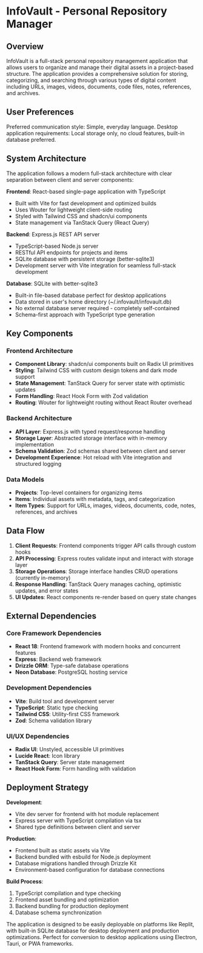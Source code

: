 # InfoVault - Personal Repository Manager

## Overview

InfoVault is a full-stack personal repository management application that allows users to organize and manage their digital assets in a project-based structure. The application provides a comprehensive solution for storing, categorizing, and searching through various types of digital content including URLs, images, videos, documents, code files, notes, references, and archives.

## User Preferences

Preferred communication style: Simple, everyday language.
Desktop application requirements: Local storage only, no cloud features, built-in database preferred.

## System Architecture

The application follows a modern full-stack architecture with clear separation between client and server components:

**Frontend**: React-based single-page application with TypeScript
- Built with Vite for fast development and optimized builds
- Uses Wouter for lightweight client-side routing
- Styled with Tailwind CSS and shadcn/ui components
- State management via TanStack Query (React Query)

**Backend**: Express.js REST API server
- TypeScript-based Node.js server
- RESTful API endpoints for projects and items
- SQLite database with persistent storage (better-sqlite3)
- Development server with Vite integration for seamless full-stack development

**Database**: SQLite with better-sqlite3
- Built-in file-based database perfect for desktop applications
- Data stored in user's home directory (~/.infovault/infovault.db)
- No external database server required - completely self-contained
- Schema-first approach with TypeScript type generation

## Key Components

### Frontend Architecture
- **Component Library**: shadcn/ui components built on Radix UI primitives
- **Styling**: Tailwind CSS with custom design tokens and dark mode support
- **State Management**: TanStack Query for server state with optimistic updates
- **Form Handling**: React Hook Form with Zod validation
- **Routing**: Wouter for lightweight routing without React Router overhead

### Backend Architecture
- **API Layer**: Express.js with typed request/response handling
- **Storage Layer**: Abstracted storage interface with in-memory implementation
- **Schema Validation**: Zod schemas shared between client and server
- **Development Experience**: Hot reload with Vite integration and structured logging

### Data Models
- **Projects**: Top-level containers for organizing items
- **Items**: Individual assets with metadata, tags, and categorization
- **Item Types**: Support for URLs, images, videos, documents, code, notes, references, and archives

## Data Flow

1. **Client Requests**: Frontend components trigger API calls through custom hooks
2. **API Processing**: Express routes validate input and interact with storage layer
3. **Storage Operations**: Storage interface handles CRUD operations (currently in-memory)
4. **Response Handling**: TanStack Query manages caching, optimistic updates, and error states
5. **UI Updates**: React components re-render based on query state changes

## External Dependencies

### Core Framework Dependencies
- **React 18**: Frontend framework with modern hooks and concurrent features
- **Express**: Backend web framework
- **Drizzle ORM**: Type-safe database operations
- **Neon Database**: PostgreSQL hosting service

### Development Dependencies
- **Vite**: Build tool and development server
- **TypeScript**: Static type checking
- **Tailwind CSS**: Utility-first CSS framework
- **Zod**: Schema validation library

### UI/UX Dependencies
- **Radix UI**: Unstyled, accessible UI primitives
- **Lucide React**: Icon library
- **TanStack Query**: Server state management
- **React Hook Form**: Form handling with validation

## Deployment Strategy

**Development**:
- Vite dev server for frontend with hot module replacement
- Express server with TypeScript compilation via tsx
- Shared type definitions between client and server

**Production**:
- Frontend built as static assets via Vite
- Backend bundled with esbuild for Node.js deployment
- Database migrations handled through Drizzle Kit
- Environment-based configuration for database connections

**Build Process**:
1. TypeScript compilation and type checking
2. Frontend asset bundling and optimization
3. Backend bundling for production deployment
4. Database schema synchronization

The application is designed to be easily deployable on platforms like Replit, with built-in SQLite database for desktop deployment and production optimizations. Perfect for conversion to desktop applications using Electron, Tauri, or PWA frameworks.